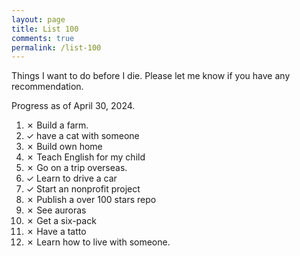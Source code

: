 ```yaml
---
layout: page
title: List 100
comments: true
permalink: /list-100
---
```


Things I want to do before I die. Please let me know if you have any recommendation.

Progress as of April 30, 2024.

1. ✗ Build a farm.
2. ✓ have a cat with someone
3. ✗ Build own home
4. ✗ Teach English for my child
5. ✗ Go on a trip overseas.
6. ✓ Learn to drive a car
7. ✓ Start an nonprofit project
8. ✗ Publish a over 100 stars repo
9. ✗ See auroras
10. ✗ Get a six-pack
11. ✗ Have  a tatto
12. ✗ Learn how to live with someone.

